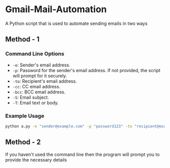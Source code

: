 # Gmail-Mail-Automation
A Python script that is used to automate sending emails in two ways
## Method - 1
### Command Line Options

- `-e`: Sender's email address.
- `-p`: Password for the sender's email address. If not provided, the script will prompt for it securely.
- `-to`: Recipient's email address.
- `-cc`: CC email address.
- `-bcc`: BCC email address.
- `-S`: Email subject.
- `-T`: Email text or body.

### Example Usage

```bash
python a.py -e "sender@example.com" -p "password123" -to "recipient@example.com" -S "Subject" -T "Hello, this is the email body."
```

## Method - 2
If you haven't used the command line then the program will prompt you to provide the necessary details
